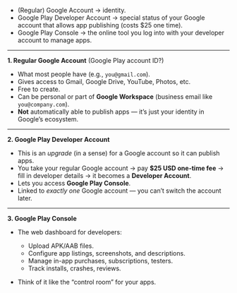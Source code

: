 - (Regular) Google Account → identity.
- Google Play Developer Account → special status of your Google account that allows app publishing (costs $25 one time).
- Google Play Console → the online tool you log into with your developer account to manage apps.

---

**1. Regular Google Account** (Google Play account ID?)

* What most people have (e.g., `you@gmail.com`).
* Gives access to Gmail, Google Drive, YouTube, Photos, etc.
* Free to create.
* Can be personal or part of **Google Workspace** (business email like `you@company.com`).
* **Not** automatically able to publish apps — it’s just your identity in Google’s ecosystem.

---

**2. Google Play Developer Account**

* This is an *upgrade* (in a sense) for a Google account so it can publish apps.
* You take your regular Google account → pay **\$25 USD one-time fee** → fill in developer details → it becomes a **Developer Account**.
* Lets you access **Google Play Console**.
* Linked to *exactly one* Google account — you can’t switch the account later.

---

**3. Google Play Console**

* The web dashboard for developers:

  * Upload APK/AAB files.
  * Configure app listings, screenshots, and descriptions.
  * Manage in-app purchases, subscriptions, testers.
  * Track installs, crashes, reviews.
* Think of it like the “control room” for your apps.
